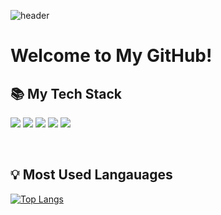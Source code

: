 ![header](https://capsule-render.vercel.app/api?type=soft&color=gradient&height=220&section=header&text=Good%20to%20see%20you%20🖐🏻&desc=I'm%20SeonYeong%20:%20%29&fontSize=50&fontAlignY=40&descSize=25&descAlignY=58&animation=twinkling)

<h1>Welcome to My GitHub!</h1>

<h2> 📚 My Tech Stack </h2>

<img src="https://img.shields.io/badge/React-61DAFB?style=flat-square&logo=React&logoColor=white"/> <img src="https://img.shields.io/badge/Javascript-F7DF1D?style=flat-square&logo=javascript&logoColor=white"/> <img src="https://img.shields.io/badge/Html5-%23E34F26.svg?&style=flat-square&logo=html5&logoColor=white" /> <img src="https://img.shields.io/badge/css3-%231572B6.svg?&style=flat-square&logo=css3&logoColor=white" /> <img src="https://img.shields.io/badge/styled--components-%23DB7093.svg?&style=flat-square&logo=styled-components&logoColor=white" />

<br>

<h2>💡 Most Used Langauages</h2>

[![Top Langs](https://github-readme-stats.vercel.app/api/top-langs/?username=seonyeong719)](https://github.com/seonyeong719/github-readme-stats)
